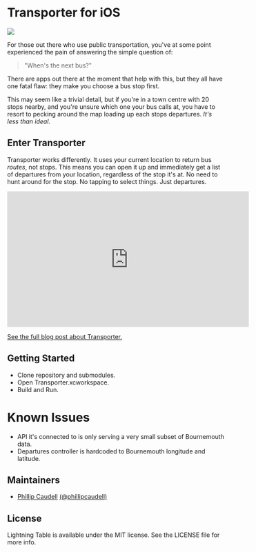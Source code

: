 # Transporter for iOS

![](http://blog.phillipcaudell.com/content/images/2015/02/Artboard-2.jpg)

For those out there who use public transportation, you've at some point experienced the pain of answering the simple question of:

> "When's the next bus?" 

There are apps out there at the moment that help with this,  but they all have one fatal flaw: they make you choose a bus stop first. 

This may seem like a trivial detail, but if you're in a town centre with 20 stops nearby, and you're unsure which one your bus calls at, you have to resort to pecking around the map loading up each stops departures. *It's less than ideal*.

## Enter Transporter

Transporter works differently. It uses your current location to return bus *routes*, not stops. This means you can open it up and immediately get a list of departures from your location, regardless of the stop it's at. No need to hunt around for the stop. No tapping to select things. Just departures. 

<iframe width="560" height="315" src="https://www.youtube.com/embed/rPhpL32Q_Ns" frameborder="0" allowfullscreen></iframe>

[See the full blog post about Transporter.](http://blog.phillipcaudell.com/transporter/)

## Getting Started

- Clone repository and submodules.
- Open Transporter.xcworkspace.
- Build and Run.

# Known Issues

- API it's connected to is only serving a very small subset of Bournemouth data.
- Departures controller is hardcoded to Bournemouth longitude and latitude. 

## Maintainers 

- [Phillip Caudell](http://phillipcaudell.com) [(@phillipcaudell)](http://twitter.com/phillipcaudell)


## License 

Lightning Table is available under the MIT license. See the LICENSE file for more info.